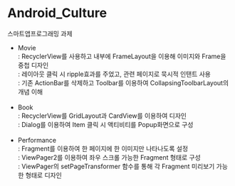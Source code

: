 # Android_Culture
스마트앱프로그래밍 과제
- Movie<br>
  : RecyclerView를 사용하고 내부에 FrameLayout을 이용해 이미지와 Frame을 중첩 디자인<br>
  : 레이아웃 클릭 시  ripple효과를 주었고, 관련 페이지로 묵시적 인탠트 사용<br>
  : 기존 ActionBar를 삭제하고 Toolbar를 이용하여 CollapsingToolbarLayout의 개념 이해<br>
  <br>
- Book<br>
  : RecyclerView를 GridLayout과 CardView를 이용하여 디자인<br>
  : Dialog를 이용하여 Item 클릭 시 액티비티를 Popup화면으로 구성<br>
  <br>
- Performance<br>
  : Fragment를 이용하여 한 페이지에 한 이미지만 나타나도록 설정<br>
  : ViewPager2를 이용하여 좌우 스크롤 가능한 Fragment 형태로 구성<br>
  : ViewPager의 setPageTransformer 함수를 통해 각 Fragment 미리보기 가능한 형태로 디자인<br>

